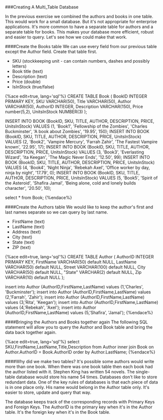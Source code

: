 ###Creating A Multi_Table Database

In the previous exercise we combined the authors and books in one table. This would work for a small database. But it's not appropriate for enterprise applications. It's more common to have a separate table for authors and a separate table for books. This makes your database more efficient, robust and easier to query. Let's see how we could make that work.

####Create the Books table
We can use every field from our previous table except the Author field. Create that table first.
* SKU (stockkeeping unit - can contain numbers, dashes and possibly letters)
* Book title (text)
* Description (text)
* Price (double)
* IsInStock (true/false)

{%ace edit=true, lang='sql'%} 
CREATE TABLE Book (
    BookID INTEGER PRIMARY KEY,
    SKU VARCHAR(50),
    Title VARCHAR(50),
    Author VARCHAR(50),
    AuthorID INTEGER,
    Description VARCHAR(150),
    Price number(5,2),
    UnitsInStock NUMBER(3)
);

INSERT INTO BOOK (BookID, SKU, TITLE, AUTHOR, DESCRIPTION, PRICE, UnitsInStock) VALUES (1, 'Book1', 'Fellowship of the Zombies', 'Charles Buckminster', 'A book about Zombies', '19.95', 150);
INSERT INTO BOOK (BookID, SKU, TITLE, AUTHOR, DESCRIPTION, PRICE, UnitsInStock) VALUES (2, 'Book2', 'Vampire Mercury', 'Farrah Zahir', 'The Fastest Vampire known', '22.95', 17);
INSERT INTO BOOK (BookID, SKU, TITLE, AUTHOR, DESCRIPTION, PRICE, UnitsInStock) VALUES (3, 'Book3', 'Everlasting Wizard', 'ita Keegan', 'The Magic Never Ends', '12.50', 99);
INSERT INTO BOOK (BookID, SKU, TITLE, AUTHOR, DESCRIPTION, PRICE, UnitsInStock) VALUES (4, 'Book4', 'Night Ninja', 'Rebekah Axel', 'Office worker by day, ninja by night', '17.79', 0);
INSERT INTO BOOK (BookID, SKU, TITLE, AUTHOR, DESCRIPTION, PRICE, UnitsInStock) VALUES (5, 'Book5', 'Spirit of the Asteroid', 'Shafira Jamal', 'Being alone, cold and lonely builds character', '20.50', 10);

select * from Book;
{%endace%}

####Create the Authors table
We would like to keep the author's first and last names separate so we can query by last name.
* FirstName (text)
* LastName (text)
* Address (text)
* City (text)
* State (text)
* ZIP (text)

{%ace edit=true, lang='sql'%}
CREATE TABLE Author (
  AuthorID INTEGER PRIMARY KEY,
  FirstName VARCHAR(50) default NULL,
  LastName VARCHAR(50) default NULL,
  Street VARCHAR(100) default NULL,
  City VARCHAR(50) default NULL,
  "State" VARCHAR(2) default NULL,
  Zip VARCHAR(10) default NULL
);

insert into Author (AuthorID,FirstName,LastName) values (1,'Charles', 'Buckminster');
insert into Author (AuthorID,FirstName,LastName) values (2,'Farrah', 'Zahir');
insert into Author (AuthorID,FirstName,LastName) values (3,'Rita', 'Keegan');
insert into Author (AuthorID,FirstName,LastName) values (4,'Rebekah', 'Axel');
insert into Author (AuthorID,FirstName,LastName) values (5,'Shafira', 'Jamal');
{%endace%}


####Bringing the Authors and Books together again
The following SQL statement will allow you to query the Author and Book table and bring the data back together again.

{%ace edit=true, lang='sql'%}
select SKU,FirstName,LastName,Title,Description from Author inner join Book on Author.AuthorID = Book.AuthorID order by Author.LastName;
{%endace%}

####Why did we make two tables?
It's possible some authors would write more than one book. When there was one book table then each book had the author listed with it. Stephen King has written 54 novels. The single-table database would store his name 54 times. Databases don't like to store redundant data. One of the key rules of databases is that each piece of data is in one place only. His name would belong in the Author table only. It's easier to store, update and query that way.

The database keeps track of the corresponding records with Primary Keys and Foreign Keys. The AuthorID is the primary key when it's in the Author table. It's the foreign key when it's in the Book table.




